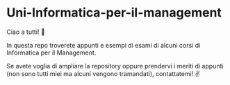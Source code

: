 # Uni-Informatica-per-il-management
Ciao a tutti! 👋

In questa repo troverete appunti e esempi di esami di alcuni corsi di Informatica per il Management.

Se avete voglia di ampliare la repository oppure prendervi i meriti di appunti (non sono tutti miei ma alcuni vengono tramandati), contattatemi! ✌️
